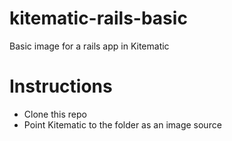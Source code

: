 kitematic-rails-basic
=====================

Basic image for a rails app in Kitematic

Instructions
============
- Clone this repo
- Point Kitematic to the folder as an image source

